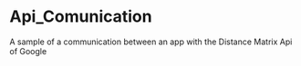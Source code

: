 # Api_Comunication
 A sample of a communication between an app with the Distance Matrix Api of Google
